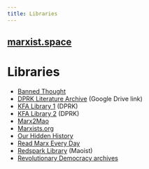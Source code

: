 ```yaml
---
title: Libraries
---
```


## [marxist.space](https://marxist.space)

# Libraries

* [Banned Thought](http://www.bannedthought.net/)
* [DPRK Literature Archive](https://drive.google.com/drive/folders/0B48PXBn7S_-MMVlaZjlrOEdKWFk) (Google Drive link)
* [KFA Library 1](https://www.korea-dpr.info/lib/) (DPRK)
* [KFA Library 2](https://www.korea-dpr.com/e_library.html) (DPRK)
* [Marx2Mao](http://marx2mao.phpwebhosting.com/)
* [Marxists.org](https://marxists.org)
* [Our Hidden History](https://ourhiddenhistory.org/)
* [Read Marx Every Day](http://www.readmarxeveryday.org/)
* [Redspark Library](http://library.redspark.nu/Main_Page) (Maoist)
* [Revolutionary Democracy archives](https://www.revolutionarydemocracy.org/archive/)
